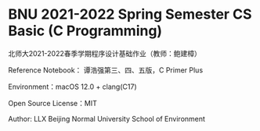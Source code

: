# BNU 2021-2022 Spring Semester CS Basic (C Programming)

北师大2021-2022春季学期程序设计基础作业（教师：鲍建樟）

Reference Notebook： 谭浩强第三、四、五版，C Primer Plus

Environment：macOS 12.0 + clang(C17)

Open Source License：MIT

Author: LLX
Beijing Normal University
School of Environment
